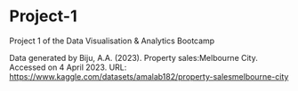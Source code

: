 # Project-1
Project 1 of the Data Visualisation &amp; Analytics Bootcamp

Data generated by Biju, A.A. (2023). Property sales:Melbourne City.
Accessed on 4 April 2023.
URL: https://www.kaggle.com/datasets/amalab182/property-salesmelbourne-city
